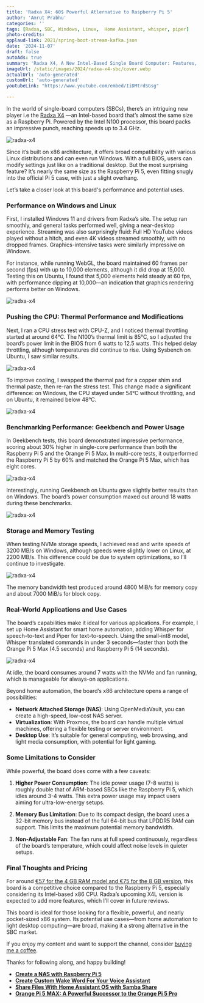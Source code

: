 ```yaml
---
title: 'Radxa X4: 60$ Powerful Atlernative to Raspberry Pi 5'
author: 'Amrut Prabhu'
categories: ''
tags: [Radxa, SBC, Windows, Linux,  Home Assistant, whisper, piper]
photo-credits:
applaud-link: 2021/spring-boot-stream-kafka.json
date: '2024-11-07'
draft: false
autoAds: true
summary: 'Radxa X4, A New Intel-Based Single Board Computer: Features, Performance, and Use Cases'
imageUrl: /static/images/2024/radxa-x4-sbc/cover.webp
actualUrl: 'auto-generated'
customUrl: 'auto-generated'
youtubeLink: "https://www.youtube.com/embed/IiDMtrdSGsg"

---
```

<TOCInline toc={props.toc} asDisclosure />  


In the world of single-board computers (SBCs), there’s an intriguing new player i.e the [Radxa X4](https://s.click.aliexpress.com/e/_DkuskjB) —an Intel-based board that’s almost the same size as a Raspberry Pi. Powered by the Intel N100 processor, this board packs an impressive punch, reaching speeds up to 3.4 GHz. 

![radxa-x4](/static/images/2024/radxa-x4-sbc/intel-n100.webp)

Since it’s built on x86 architecture, it offers broad compatibility with various Linux distributions and can even run Windows. With a full BIOS, users can modify settings just like on a traditional desktop. But the most surprising feature? It’s nearly the same size as the Raspberry Pi 5, even fitting snugly into the official Pi 5 case, with just a slight overhang.

Let’s take a closer look at this board's performance and potential uses.

### Performance on Windows and Linux

First, I installed Windows 11 and drivers from Radxa’s site. The setup ran smoothly, and general tasks performed well, giving a near-desktop experience. Streaming was also surprisingly fluid: Full HD YouTube videos played without a hitch, and even 4K videos streamed smoothly, with no dropped frames. Graphics-intensive tasks were similarly impressive on Windows. 

For instance, while running WebGL, the board maintained 60 frames per second (fps) with up to 10,000 elements, although it did drop at 15,000. Testing this on Ubuntu, I found that 5,000 elements held steady at 60 fps, with performance dipping at 10,000—an indication that graphics rendering performs better on Windows.

![radxa-x4](/static/images/2024/radxa-x4-sbc/webgl.webp)

### Pushing the CPU: Thermal Performance and Modifications

Next, I ran a CPU stress test with CPU-Z, and I noticed thermal throttling started at around 64°C. The N100’s thermal limit is 85°C, so I adjusted the board’s power limit in the BIOS from 6 watts to 12.5 watts. This helped delay throttling, although temperatures did continue to rise. Using Sysbench on Ubuntu, I saw similar results. 

![radxa-x4](/static/images/2024/radxa-x4-sbc/cpu-temperatures.webp)

To improve cooling, I swapped the thermal pad for a copper shim and thermal paste, then re-ran the stress test. This change made a significant difference: on Windows, the CPU stayed under 54°C without throttling, and on Ubuntu, it remained below 48°C.

![radxa-x4](/static/images/2024/radxa-x4-sbc/thermal-paste.webp)

### Benchmarking Performance: Geekbench and Power Usage

In Geekbench tests, this board demonstrated impressive performance, scoring about 30% higher in single-core performance than both the Raspberry Pi 5 and the Orange Pi 5 Max. In multi-core tests, it outperformed the Raspberry Pi 5 by 60% and matched the Orange Pi 5 Max, which has eight cores. 

![radxa-x4](/static/images/2024/radxa-x4-sbc/geekbench-comparison.webp)

Interestingly, running Geekbench on Ubuntu gave slightly better results than on Windows. The board’s power consumption maxed out around 18 watts during these benchmarks.

![radxa-x4](/static/images/2024/radxa-x4-sbc/geekbench-ubuntu.webp)

### Storage and Memory Testing

When testing NVMe storage speeds, I achieved read and write speeds of 3200 MB/s on Windows, although speeds were slightly lower on Linux, at 2200 MB/s. This difference could be due to system optimizations, so I’ll continue to investigate. 

![radxa-x4](/static/images/2024/radxa-x4-sbc/nvme-performance.webp)

The memory bandwidth test produced around 4800 MiB/s for memory copy and about 7000 MiB/s for block copy.

### Real-World Applications and Use Cases

The board’s capabilities make it ideal for various applications. For example, I set up Home Assistant for smart home automation, adding Whisper for speech-to-text and Piper for text-to-speech. Using the small-int8 model, Whisper translated commands in under 3 seconds—faster than both the Orange Pi 5 Max (4.5 seconds) and Raspberry Pi 5 (14 seconds). 

![radxa-x4](/static/images/2024/radxa-x4-sbc/voice-assistant-performance.webp)

At idle, the board consumes around 7 watts with the NVMe and fan running, which is manageable for always-on applications.

Beyond home automation, the board’s x86 architecture opens a range of possibilities:

-   **Network Attached Storage (NAS)**: Using OpenMediaVault, you can create a high-speed, low-cost NAS server.
-   **Virtualization**: With Proxmox, the board can handle multiple virtual machines, offering a flexible testing or server environment.
-   **Desktop Use**: It’s suitable for general computing, web browsing, and light media consumption, with potential for light gaming.

### Some Limitations to Consider

While powerful, the board does come with a few caveats:

1.  **Higher Power Consumption**: The idle power usage (7-8 watts) is roughly double that of ARM-based SBCs like the Raspberry Pi 5, which idles around 3-4 watts. This extra power usage may impact users aiming for ultra-low-energy setups.
    
2.  **Memory Bus Limitation**: Due to its compact design, the board uses a 32-bit memory bus instead of the full 64-bit bus that LPDDR5 RAM can support. This limits the maximum potential memory bandwidth.
    
3.  **Non-Adjustable Fan**: The fan runs at full speed continuously, regardless of the board’s temperature, which could affect noise levels in quieter setups.
    

### Final Thoughts and Pricing

For around [€57 for the 4 GB RAM model and €75 for the 8 GB version](https://s.click.aliexpress.com/e/_DkuskjB), this board is a competitive choice compared to the Raspberry Pi 5, especially considering its Intel-based x86 CPU. Radxa’s upcoming X4L version is expected to add more features, which I’ll cover in future reviews.

This board is ideal for those looking for a flexible, powerful, and nearly pocket-sized x86 system. Its potential use cases—from home automation to light desktop computing—are broad, making it a strong alternative in the SBC market.

If you enjoy my content and want to support the channel, consider [buying me a coffee](https://buymeacoffee.com/amrutprabhu).

Thanks for following along, and happy building!

-   [**Create a NAS with Raspberry Pi 5**](https://smarthomecircle.com/create-nas-with-raspberry-pi-5)
-   [**Create Custom Wake Word For Your Voice Assistant**](https://smarthomecircle.com/custom-wake-word-for-voice-assistant-with-home-assistant)
-   [**Share Files With Home Assistant OS with Samba Share**](https://smarthomecircle.com/easily-share-files-with-home-assistant-using-samba-share)
-   [**Orange Pi 5 MAX: A Powerful Successor to the Orange Pi 5 Pro**](https://smarthomecircle.com/Orange-pi-5-max-a-powerful-successor-to-orange-pi-5-pro)

